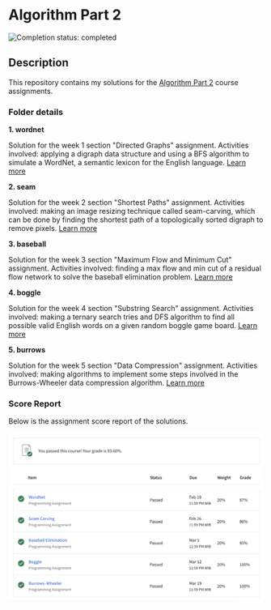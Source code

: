 # Algorithm Part 2

![Completion status: completed](https://img.shields.io/badge/COMPLETION%20STATUS-COMPLETED-success?style=for-the-badge)

## Description
This repository contains my solutions for the [Algorithm Part 2](https://www.coursera.org/learn/algorithms-part2) course assignments.


### Folder details

**1. wordnet** 

Solution for the week 1 section "Directed Graphs" assignment. Activities involved: applying a digraph data structure and using a BFS algorithm to simulate a WordNet, a semantic lexicon for the English language. [Learn more](https://coursera.cs.princeton.edu/algs4/assignments/wordnet/specification.php)


**2. seam** 

Solution for the week 2 section "Shortest Paths" assignment. Activities involved: making an image resizing technique called seam-carving, which can be done by finding the shortest path of a topologically sorted digraph to remove pixels. [Learn more](https://coursera.cs.princeton.edu/algs4/assignments/seam/specification.php)


**3. baseball** 

Solution for the week 3 section  "Maximum Flow and Minimum Cut" assignment. Activities involved: finding a max flow and min cut of a residual flow network to solve the baseball elimination problem. [Learn more](https://coursera.cs.princeton.edu/algs4/assignments/baseball/specification.php)


**4. boggle** 

Solution for the week 4 section "Substring Search" assignment. Activities involved: making a ternary search tries and DFS algorithm to find all possible valid English words on a given random boggle game board. [Learn more](https://coursera.cs.princeton.edu/algs4/assignments/boggle/specification.php)


**5. burrows** 

Solution for the week 5 section  "Data Compression" assignment. Activities involved: making algorithms to implement some steps involved in the Burrows-Wheeler data compression algorithm. [Learn more](https://coursera.cs.princeton.edu/algs4/assignments/burrows/specification.php)


### Score Report

Below is the assignment score report of the solutions.

![Score report](algorithm-2-score.png)